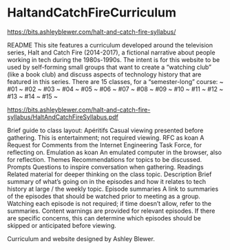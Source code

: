 # HaltandCatchFireCurriculum

https://bits.ashleyblewer.com/halt-and-catch-fire-syllabus/


README
This site features a curriculum developed around the television series, Halt and Catch Fire (2014-2017), a fictional narrative about people working in tech during the 1980s-1990s.
The intent is for this website to be used by self-forming small groups that want to create a “watching club” (like a book club) and discuss aspects of technology history that are featured in this series.
There are 15 classes, for a “semester-long” course:
~ #01 ~ #02 ~ #03 ~ #04 ~ #05 ~ #06 ~ #07 ~ #08 ~ #09 ~ #10 ~ #11 ~ #12 ~ #13 ~ #14 ~ #15 ~



https://bits.ashleyblewer.com/halt-and-catch-fire-syllabus/HaltAndCatchFireSyllabus.pdf


Brief guide to class layout:
Apéritifs Casual viewing presented before gathering. This is entertainment; not required viewing.
RFC as koan A Request for Comments from the Internet Engineering Task Force, for reflecting on.
Emulation as koan An emulated computer in the browser, also for reflection.
Themes Recommendations for topics to be discussed.
Prompts Questions to inspire conversation when gathering.
Readings Related material for deeper thinking on the class topic.
Description Brief summary of what’s going on in the episodes and how it relates to tech history at large / the weekly topic.
Episode summaries A link to summaries of the episodes that should be watched prior to meeting as a group. Watching each episode is not required; if time doesn’t allow, refer to the summaries. Content warnings are provided for relevant episodes. If there are specific concerns, this can determine which episodes should be skipped or anticipated before viewing.



Curriculum and website designed by Ashley Blewer.


